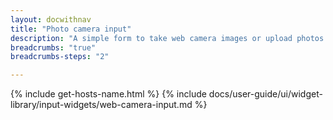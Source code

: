 ```yaml
---
layout: docwithnav
title: "Photo camera input"
description: "A simple form to take web camera images or upload photos. The taken picture is stored in a configurable format converted to Base64 data as the target entity's server-side attribute or telemetry value."
breadcrumbs: "true"
breadcrumbs-steps: "2"

---
```

{% include get-hosts-name.html %}
{% include docs/user-guide/ui/widget-library/input-widgets/web-camera-input.md %}
